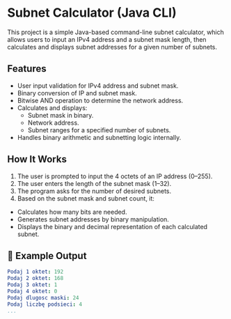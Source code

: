 # Subnet Calculator (Java CLI)
This project is a simple Java-based command-line subnet calculator, which allows users to input an IPv4 address and a subnet mask length, then calculates and displays subnet addresses for a given number of subnets.
## Features
- User input validation for IPv4 address and subnet mask.
- Binary conversion of IP and subnet mask.
- Bitwise AND operation to determine the network address.
- Calculates and displays:
  - Subnet mask in binary.
  - Network address.
  - Subnet ranges for a specified number of subnets.
- Handles binary arithmetic and subnetting logic internally.
## How It Works
1. The user is prompted to input the 4 octets of an IP address (0–255).
2. The user enters the length of the subnet mask (1–32).
3. The program asks for the number of desired subnets.
4. Based on the subnet mask and subnet count, it:
- Calculates how many bits are needed.
- Generates subnet addresses by binary manipulation.
- Displays the binary and decimal representation of each calculated subnet.
## 📝 Example Output
```yaml
Podaj 1 oktet: 192
Podaj 2 oktet: 168
Podaj 3 oktet: 1
Podaj 4 oktet: 0
Podaj dlugosc maski: 24
Podaj liczbę podsieci: 4
...
```
